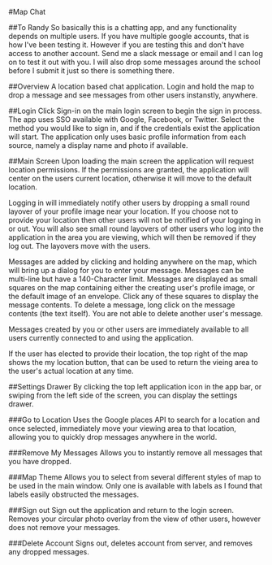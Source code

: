 #Map Chat

##To Randy
So basically this is a chatting app, and any functionality depends on multiple users. If you have multiple google accounts, that is how I've been testing it. However if you are testing this and don't have access to another account. Send me a slack message or email and I can log on to test it out with you. I will also drop some messages around the school before I submit it just so there is something there.

##Overview
A location based chat application. Login and hold the map to drop a message and see messages from other users instanstly, anywhere.

##Login
Click Sign-in on the main login screen to begin the sign in process. The app uses SSO available with Google, Facebook, or Twitter. Select the method you would like to sign in, and if the credentials exist the application will start. The application only uses basic profile information from each source, namely a display name and photo if available.

##Main Screen
Upon loading the main screen the application will request location permissions. If the permissions are granted, the application will center on the users current location, otherwise it will move to the default location.

Logging in will immediately notify other users by dropping a small round layover of your profile image near your location. If you choose not to provide your location then other users will not be notified of your logging in or out. You will also see small round layovers of other users who log into the application in the area you are viewing, which will then be removed if they log out. The layovers move with the users.

Messages are added by clicking and holding anywhere on the map, which will bring up a dialog for you to enter your message. Messages can be multi-line but have a 140-Character limit. Messages are displayed as small squares on the map containing either the creating user's profile image, or the default image of an envelope. Click any of these squares to display the message contents. To delete a message, long click on the message contents (the text itself). You are not able to delete another user's message.

Messages created by you or other users are immediately available to all users currently connected to and using the application.

If the user has elected to provide their location, the top right of the map shows the my location button, that can be used to return the vieing area to the user's actual location at any time.

##Settings Drawer
By clicking the top left application icon in the app bar, or swiping from the left side of the screen, you can display the settings drawer.

###Go to Location
Uses the Google places API to search for a location and once selected, immediately move your viewing area to that location, allowing you to quickly drop messages anywhere in the world.

###Remove My Messages
Allows you to instantly remove all messages that you have dropped.

###Map Theme
Allows you to select from several different styles of map to be used in the main window. Only one is available with labels as I found that labels easily obstructed the messages.

###Sign out
Sign out the application and return to the login screen. Removes your circular photo overlay from the view of other users, however does not remove your messages.

###Delete Account
Signs out, deletes account from server, and removes any dropped messages.

